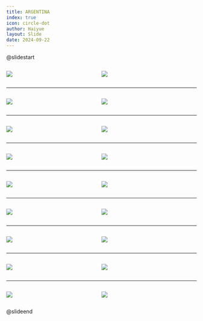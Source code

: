 ```yaml
---
title: ARGENTINA
index: true
icon: circle-dot
author: Haiyue
layout: Slide
date: 2024-09-22
---
```

 
@slidestart

<div style="display:flex">
<div style="flex:1">

![](https://raw.githubusercontent.com/yclord/reading/refs/heads/master/english/Level-S/ARGENTINA/001.webp)
</div>
<div style="flex:1">

![](https://raw.githubusercontent.com/yclord/reading/refs/heads/master/english/Level-S/ARGENTINA/002.webp)
</div>
</div>

---

<div style="display:flex">
<div style="flex:1">

![](https://raw.githubusercontent.com/yclord/reading/refs/heads/master/english/Level-S/ARGENTINA/003.webp)
</div>
<div style="flex:1">

![](https://raw.githubusercontent.com/yclord/reading/refs/heads/master/english/Level-S/ARGENTINA/004.webp)
</div>
</div>

---

<div style="display:flex">
<div style="flex:1">

![](https://raw.githubusercontent.com/yclord/reading/refs/heads/master/english/Level-S/ARGENTINA/005.webp)
</div>
<div style="flex:1">

![](https://raw.githubusercontent.com/yclord/reading/refs/heads/master/english/Level-S/ARGENTINA/006.webp)
</div>
</div>

---

<div style="display:flex">
<div style="flex:1">

![](https://raw.githubusercontent.com/yclord/reading/refs/heads/master/english/Level-S/ARGENTINA/007.webp)
</div>
<div style="flex:1">

![](https://raw.githubusercontent.com/yclord/reading/refs/heads/master/english/Level-S/ARGENTINA/008.webp)
</div>
</div>

---

<div style="display:flex">
<div style="flex:1">

![](https://raw.githubusercontent.com/yclord/reading/refs/heads/master/english/Level-S/ARGENTINA/009.webp)
</div>
<div style="flex:1">

![](https://raw.githubusercontent.com/yclord/reading/refs/heads/master/english/Level-S/ARGENTINA/010.webp)
</div>
</div>

---

<div style="display:flex">
<div style="flex:1">

![](https://raw.githubusercontent.com/yclord/reading/refs/heads/master/english/Level-S/ARGENTINA/011.webp)
</div>
<div style="flex:1">

![](https://raw.githubusercontent.com/yclord/reading/refs/heads/master/english/Level-S/ARGENTINA/012.webp)
</div>
</div>

---

<div style="display:flex">
<div style="flex:1">

![](https://raw.githubusercontent.com/yclord/reading/refs/heads/master/english/Level-S/ARGENTINA/013.webp)
</div>
<div style="flex:1">

![](https://raw.githubusercontent.com/yclord/reading/refs/heads/master/english/Level-S/ARGENTINA/014.webp)
</div>
</div>

---

<div style="display:flex">
<div style="flex:1">

![](https://raw.githubusercontent.com/yclord/reading/refs/heads/master/english/Level-S/ARGENTINA/015.webp)
</div>
<div style="flex:1">

![](https://raw.githubusercontent.com/yclord/reading/refs/heads/master/english/Level-S/ARGENTINA/016.webp)
</div>
</div>

---

<div style="display:flex">
<div style="flex:1">

![](https://raw.githubusercontent.com/yclord/reading/refs/heads/master/english/Level-S/ARGENTINA/017.webp)
</div>
<div style="flex:1">

![](https://raw.githubusercontent.com/yclord/reading/refs/heads/master/english/Level-S/ARGENTINA/018.webp)
</div>
</div>

@slideend